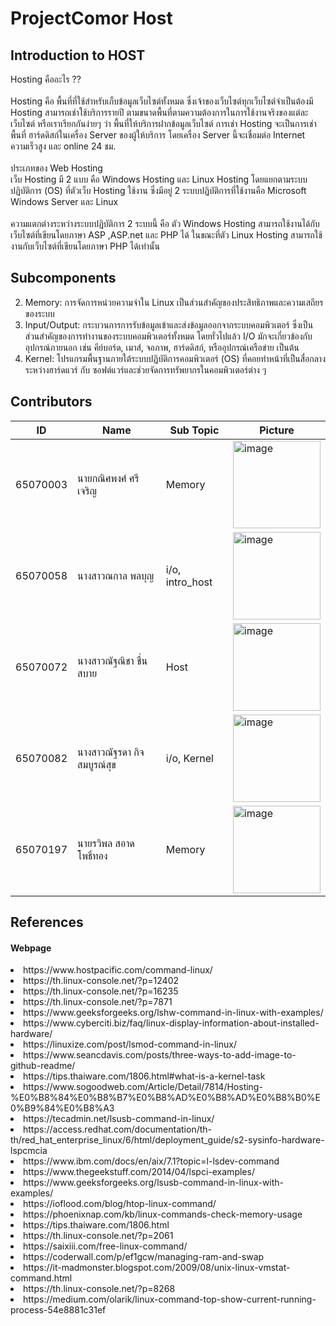 # ProjectComor Host
## Introduction to HOST
Hosting คืออะไร ??<br><br>
Hosting คือ พื้นที่ที่ใช้สำหรับเก็บข้อมูลเว็บไซต์ทั้งหมด ซึ่งเจ้าของเว็บไซต์ทุกเว็บไซต์จำเป็นต้องมี Hosting สามารถเช่าใช้บริการรายปี ตามขนาดพื้นที่ตามความต้องการในการใช้งานจริงของแต่ละเว็บไซต์ หรือเราเรียกกันง่ายๆ ว่า พื้นที่ให้บริการฝากข้อมูลเว็บไซต์ การเช่า Hosting จะเป็นการเช่าพื้นที่ ฮาร์ดดิสก์ในเครื่อง Server ของผู้ให้บริการ โดยเครื่อง Server นี้จะเชื่อมต่อ Internet ความเร็วสูง และ online 24 ชม.<br><br>
ประเภทของ Web Hosting<br>
เว็บ Hosting มี 2 แบบ คือ Windows Hosting และ Linux Hosting โดยแยกตามระบบปฏิบัติการ (OS) ที่ตัวเว็บ Hosting ใช้งาน ซึ่งมีอยู่ 2 ระบบปฏิบัติการที่ใช้งานคือ Microsoft Windows Server และ Linux<br><br>
ความแตกต่างระหว่างระบบปฏิบัติการ 2 ระบบนี้ คือ ตัว Windows Hosting สามารถใช้งานได้กับเว็บไซต์ที่เขียนโดยภาษา ASP ,ASP.net และ PHP ได้ ในขณะที่ตัว Linux Hosting สามารถใช้งานกับเว็บไซต์ที่เขียนโดยภาษา PHP ได้เท่านั้น

## Subcomponents</li> <br>
2. Memory: การจัดการหน่วยความจำใน Linux เป็นส่วนสำคัญของประสิทธิภาพและความเสถียรของระบบ
3. Input/Output: กระบวนการการรับข้อมูลเข้าและส่งข้อมูลออกจากระบบคอมพิวเตอร์ ซึ่งเป็นส่วนสำคัญของการทำงานของระบบคอมพิวเตอร์ทั้งหมด โดยทั่วไปแล้ว I/O มักจะเกี่ยวข้องกับอุปกรณ์ภายนอก เช่น คีย์บอร์ด, เมาส์, จอภาพ, ฮาร์ดดิสก์, หรืออุปกรณ์เครือข่าย เป็นต้น<br>
4. Kernel: โปรแกรมพื้นฐานภายใต้ระบบปฏิบัติการคอมพิวเตอร์ (OS) ที่คอยทำหน้าที่เป็นสื่อกลางระหว่างฮาร์ดแวร์ กับ ซอฟต์แวร์และช่วยจัดการทรัพยากรในคอมพิวเตอร์ต่าง ๆ<br>

## Contributors
| ID             |   Name                                            |Sub Topic|Picture|
| ----------------- | --------------------------------------- |-------------------|---------|
| 65070003 |นายกณิศพงศ์ ศรีเจริญ|Memory|  <img width="140" alt="image" src="https://https://github.com/CosmoGuy112/PHost/assets/112687423/af20328f-bc2c-4453-b4d3-7c242be5f8c0">|
| 65070058 |นางสาวณกาล พลบุญ|i/o, intro_host|  <img width="140" alt="image" src="https://github.com/CosmoGuy112/PHost/assets/112687372/469e30f7-0d73-4b44-b7f0-9fe0ac3d430e"> |
| 65070072 |นางสาวณัฐณิชา ชื่นสบาย|Host|<img width="140" alt="image" src="https://github.com/CosmoGuy112/PHost/assets/112687454/99cf2205-3a6f-4573-bf38-4fc7a56e071b">|
| 65070082 |นางสาวณัฐรดา กิจสมบูรณ์สุข|i/o, Kernel|  <img width="140" alt="image" src="https://github.com/CosmoGuy112/PHost/assets/109953192/bd0acb4c-52f6-47aa-a7ec-052c0baa7500"> |
| 65070197 |นายรวิพล สอาดโพธิ์ทอง|Memory|  <img width="140" alt="image" src="https://github.com/CosmoGuy112/PHost/assets/112681436/a7dc52a9-8d30-4c34-a49d-c662d73612d4">|


## References
#### Webpage
<li>https://www.hostpacific.com/command-linux/</li>
<li>https://th.linux-console.net/?p=12402</li>
<li>https://th.linux-console.net/?p=16235</li>
<li>https://th.linux-console.net/?p=7871</li>
<li>https://www.geeksforgeeks.org/lshw-command-in-linux-with-examples/</li>
<li>https://www.cyberciti.biz/faq/linux-display-information-about-installed-hardware/</li>
<li>https://linuxize.com/post/lsmod-command-in-linux/</li>
<li>https://www.seancdavis.com/posts/three-ways-to-add-image-to-github-readme/</li>
<li>https://tips.thaiware.com/1806.html#what-is-a-kernel-task</li>
<li>https://www.sogoodweb.com/Article/Detail/7814/Hosting-%E0%B8%84%E0%B8%B7%E0%B8%AD%E0%B8%AD%E0%B8%B0%E0%B9%84%E0%B8%A3</li>
<li>https://tecadmin.net/lsusb-command-in-linux/</li>
<li>https://access.redhat.com/documentation/th-th/red_hat_enterprise_linux/6/html/deployment_guide/s2-sysinfo-hardware-lspcmcia</li>
<li>https://www.ibm.com/docs/en/aix/7.1?topic=l-lsdev-command</li>
<li>https://www.thegeekstuff.com/2014/04/lspci-examples/</li>
<li>https://www.geeksforgeeks.org/lsusb-command-in-linux-with-examples/</li>
<li>https://ioflood.com/blog/htop-linux-command/</li>
<li>https://phoenixnap.com/kb/linux-commands-check-memory-usage</li>
<li>https://tips.thaiware.com/1806.html</li>
<li>https://th.linux-console.net/?p=2061</li>
<li>https://saixiii.com/free-linux-command/</li>
<li>https://coderwall.com/p/ef1gcw/managing-ram-and-swap</li>
<li>https://it-madmonster.blogspot.com/2009/08/unix-linux-vmstat-command.html</li>
<li>https://th.linux-console.net/?p=8268</li>
<li>https://medium.com/olarik/linux-command-top-show-current-running-process-54e8881c31ef</li>
